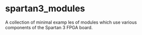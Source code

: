# spartan3_modules
A collection of minimal examp les of modules which use various components of the Spartan 3 FPGA board.
